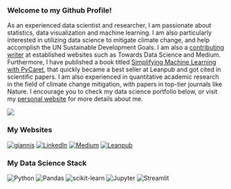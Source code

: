 
### Welcome to my Github Profile!
As an experienced data scientist and researcher, I am passionate about statistics, data visualization and machine learning. I am also particularly interested in utilizing data science to mitigate climate change, and help accomplish the UN Sustainable Development Goals. I am also a [contributing writer](https://giannistolios.medium.com/) at established websites such as Towards Data Science and Medium. Furthermore, I have published a book titled [Simplifying Machine Learning with PyCaret](https://leanpub.com/pycaretbook/), that quickly became a best seller at Leanpub and got cited in scientific papers. I am also experienced in quantitative academic research in the field of climate change mitigation, with papers in top-tier journals like Nature. I encourage you to check my data science portfolio below, or visit my [personal website](https://giannis.io/) for more details about me.

![](https://github-readme-stats.vercel.app/api?username=derevirn&theme=blue&hide_border=true&include_all_commits=true&count_private=true)

### My Websites
[![giannis](https://img.shields.io/static/v1?style=for-the-badge&message=giannis.io&color=blue&logoColor=FFFFFF&label=)](https://giannis.io)
[![LinkedIn](https://img.shields.io/badge/linkedin-%231E77B5.svg?&style=for-the-badge&logo=linkedin&logoColor=white)](https://linkedin.com/in/giannis-tolios)
[![Medium](https://img.shields.io/badge/medium-%23292929.svg?&style=for-the-badge&logo=medium&logoColor=white)](https://medium.com/@giannistolios)
[![Leanpub](https://img.shields.io/static/v1?style=for-the-badge&message=Leanpub&color=222222&logo=Leanpub&logoColor=FFFFFF&label=)](https://leanpub.com/u/giannis-tolios)

### My Data Science Stack
![Python](https://img.shields.io/badge/python-3670A0?style=for-the-badge&logo=python&logoColor=ffdd54)
![Pandas](https://img.shields.io/badge/pandas-%23150458.svg?style=for-the-badge&logo=pandas&logoColor=white)
![scikit-learn](https://img.shields.io/badge/scikit--learn-%23F7931E.svg?style=for-the-badge&logo=scikit-learn&logoColor=white) 
![Jupyter](https://img.shields.io/static/v1?style=for-the-badge&message=Jupyter&color=F37626&logo=Jupyter&logoColor=FFFFFF&label=)
![Streamlit](https://img.shields.io/static/v1?style=for-the-badge&message=Streamlit&color=FF4B4B&logo=Streamlit&logoColor=FFFFFF&label=)
